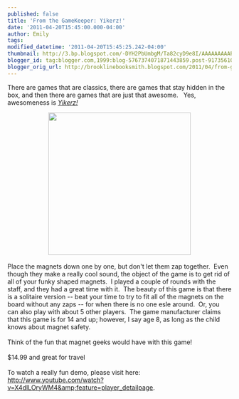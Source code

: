 ```yaml
---
published: false
title: 'From the GameKeeper: Yikerz!'
date: '2011-04-20T15:45:00.000-04:00'
author: Emily
tags: 
modified_datetime: '2011-04-20T15:45:25.242-04:00'
thumbnail: http://3.bp.blogspot.com/-DYH2PbUmbgM/Ta82cyD9e8I/AAAAAAAAAPg/7aaFV_BLL1w/s72-c/71yZjccvZIL__AA1000_.jpg
blogger_id: tag:blogger.com,1999:blog-5767374071871443859.post-91735610705533652
blogger_orig_url: http://brooklinebooksmith.blogspot.com/2011/04/from-gamekeeper-yikerz.html
---
```


There are games that are classics, there are games that stay hidden in the box, and then there are games that are just that awesome.&nbsp;&nbsp; Yes, awesomeness is <em><a href="http://www.yikerzgame.com/yikerz_02_whatis.html">Yikerz!</a>&nbsp; </em><br /><div class="separator" style="clear: both; text-align: center;"><a href="http://3.bp.blogspot.com/-DYH2PbUmbgM/Ta82cyD9e8I/AAAAAAAAAPg/7aaFV_BLL1w/s1600/71yZjccvZIL__AA1000_.jpg" imageanchor="1" style="margin-left: 1em; margin-right: 1em;"><img border="0" height="320" i8="true" src="http://3.bp.blogspot.com/-DYH2PbUmbgM/Ta82cyD9e8I/AAAAAAAAAPg/7aaFV_BLL1w/s320/71yZjccvZIL__AA1000_.jpg" width="320" /></a></div><br />Place the magnets down one by one, but don't let them zap together.&nbsp; Even though they make a really cool sound, the object of the game is to get rid of all of your funky shaped magnets.&nbsp; I played a couple of rounds with the staff, and they had a great time with it.&nbsp; The beauty of this game is that there is a solitaire version -- beat your time to try to fit all of the magnets on the board without any zaps -- for when there is no one esle around.&nbsp; Or, you can also&nbsp;play with about 5 other&nbsp;players.&nbsp; The game manufacturer claims that this game is for 14 and up; however, I say age 8, as long as the child knows about magnet safety.<br /><br />Think of the fun that magnet geeks would have with this game!<br /><br />$14.99 and&nbsp;great for travel<br /><br />To watch a really fun demo, please visit here: <a href="http://www.youtube.com/watch?v=X4dlLOryWM4&amp;feature=player_detailpage">http://www.youtube.com/watch?v=X4dlLOryWM4&amp;feature=player_detailpage</a>.